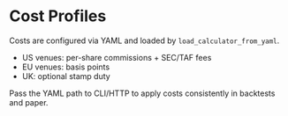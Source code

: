 # Cost Profiles

Costs are configured via YAML and loaded by `load_calculator_from_yaml`.

- US venues: per-share commissions + SEC/TAF fees
- EU venues: basis points
- UK: optional stamp duty

Pass the YAML path to CLI/HTTP to apply costs consistently in backtests and paper.